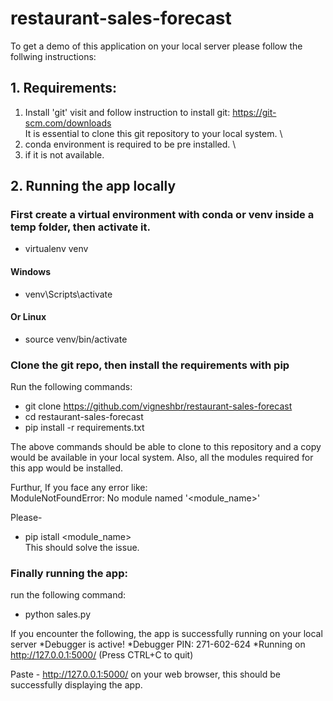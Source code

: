 # restaurant-sales-forecast

To get a demo of this application on your local server please follow the follwing instructions:

## 1. Requirements:
1. Install 'git' visit and follow instruction to install git: https://git-scm.com/downloads \
It is essential to clone this git repository to your local system. \
2. conda environment is required to be pre installed. \
3. <pip install virtualenv> if it is not available.

## 2. Running the app locally

### First create a virtual environment with conda or venv inside a temp folder, then activate it.
* virtualenv venv

#### Windows
* venv\Scripts\activate
#### Or Linux
* source venv/bin/activate

### Clone the git repo, then install the requirements with pip
Run the following commands:

* git clone https://github.com/vigneshbr/restaurant-sales-forecast
* cd restaurant-sales-forecast
* pip install -r requirements.txt

The above commands should be able to clone to this repository and a copy would be available in your local system. Also, all the modules required for this app would be installed.

Furthur, If you face any error like: \
ModuleNotFoundError: No module named '<module_name>'

Please- 
* pip istall <module_name>\
This should solve the issue.

### Finally running the app:
run the following command:
* python sales.py

If you encounter the following, the app is successfully running on your local server
*Debugger is active!
*Debugger PIN: 271-602-624
*Running on http://127.0.0.1:5000/ (Press CTRL+C to quit)

Paste - http://127.0.0.1:5000/ on your web browser, this should be successfully displaying the app.


